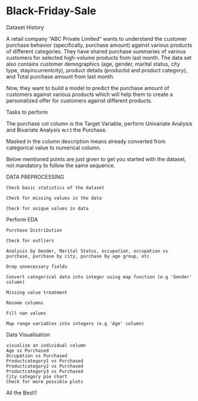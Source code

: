 # Black-Friday-Sale

Dataset History

A retail company “ABC Private Limited” wants to understand the customer purchase behavior (specifically, purchase amount) against various products of different categories. They have shared purchase summaries of various customers for selected high-volume products from last month.
The data set also contains customer demographics (age, gender, marital status, city type, stayincurrentcity), product details (productid and product category), and Total purchase amount from last month.

Now, they want to build a model to predict the purchase amount of customers against various products which will help them to create a personalized offer for customers against different products.

Tasks to perform

The purchase col column is the Target Variable, perform Univariate Analysis and Bivariate Analysis w.r.t the Purchase.

Masked in the column description means already converted from categorical value to numerical column.

Below mentioned points are just given to get you started with the dataset, not mandatory to follow the same sequence.

DATA PREPROCESSING

    Check basic statistics of the dataset

    Check for missing values in the data

    Check for unique values in data

Perform EDA

    Purchase Distribution

    Check for outliers

    Analysis by Gender, Marital Status, occupation, occupation vs purchase, purchase by city, purchase by age group, etc

    Drop unnecessary fields

    Convert categorical data into integer using map function (e.g 'Gender' column)

    Missing value treatment

    Rename columns

    Fill nan values

    Map range variables into integers (e.g 'Age' column)

Data Visualisation

    visualize an individual column
    Age vs Purchased
    Occupation vs Purchased
    Productcategory1 vs Purchased
    Productcategory2 vs Purchased
    Productcategory3 vs Purchased
    City category pie chart
    Check for more possible plots

All the Best!!
